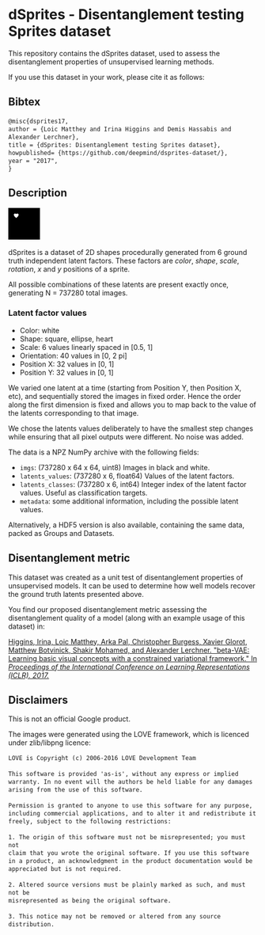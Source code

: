 # dSprites - Disentanglement testing Sprites dataset

This repository contains the dSprites dataset, used to assess the
disentanglement properties of unsupervised learning methods.

If you use this dataset in your work, please cite it as follows:

## Bibtex

```
@misc{dsprites17,
author = {Loic Matthey and Irina Higgins and Demis Hassabis and Alexander Lerchner},
title = {dSprites: Disentanglement testing Sprites dataset},
howpublished= {https://github.com/deepmind/dsprites-dataset/},
year = "2017",
}
```

## Description

![dsprite_gif](dsprites.gif)

dSprites is a dataset of 2D shapes procedurally generated from 6 ground truth
independent latent factors. These factors are *color*, *shape*, *scale*,
*rotation*, *x* and *y* positions of a sprite.

All possible combinations of these latents are present exactly once,
generating N = 737280 total images.

### Latent factor values

*   Color: white
*   Shape: square, ellipse, heart
*   Scale: 6 values linearly spaced in [0.5, 1]
*   Orientation: 40 values in [0, 2 pi]
*   Position X: 32 values in [0, 1]
*   Position Y: 32 values in [0, 1]

We varied one latent at a time (starting from Position Y, then Position X, etc),
and sequentially stored the images in fixed order.
Hence the order along the first dimension is fixed and allows you to map back to
the value of the latents corresponding to that image.

We chose the latents values deliberately to have the smallest step changes
while ensuring that all pixel outputs were different. No noise was added.

The data is a NPZ NumPy archive with the following fields:

*   `imgs`: (737280 x 64 x 64, uint8) Images in black and white.
*   `latents_values`: (737280 x 6, float64) Values of the latent factors.
*   `latents_classes`: (737280 x 6, int64) Integer index of the latent factor
    values. Useful as classification targets.
*   `metadata`: some additional information, including the possible latent
    values.

Alternatively, a HDF5 version is also available, containing the same data,
packed as Groups and Datasets.

## Disentanglement metric

This dataset was created as a unit test of disentanglement properties of
unsupervised models. It can be used to determine how well models recover the
ground truth latents presented above.

You find our proposed disentanglement metric assessing the disentanglement
quality of a model (along with an example usage of this dataset) in:

[Higgins, Irina, Loic Matthey, Arka Pal, Christopher Burgess, Xavier Glorot,
Matthew Botvinick, Shakir Mohamed, and Alexander Lerchner. "beta-VAE: Learning
basic visual concepts with a constrained variational framework." In *Proceedings
of the International Conference on Learning Representations (ICLR).
2017.*](https://openreview.net/forum?id=Sy2fzU9gl)

## Disclaimers

This is not an official Google product.

The images were generated using the LOVE framework, which is licenced under
zlib/libpng licence:

```
LOVE is Copyright (c) 2006-2016 LOVE Development Team

This software is provided 'as-is', without any express or implied
warranty. In no event will the authors be held liable for any damages
arising from the use of this software.

Permission is granted to anyone to use this software for any purpose,
including commercial applications, and to alter it and redistribute it
freely, subject to the following restrictions:

1. The origin of this software must not be misrepresented; you must not
claim that you wrote the original software. If you use this software
in a product, an acknowledgment in the product documentation would be
appreciated but is not required.

2. Altered source versions must be plainly marked as such, and must not be
misrepresented as being the original software.

3. This notice may not be removed or altered from any source
distribution.
```
